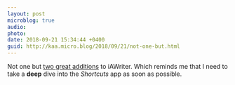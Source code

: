 ```yaml
---
layout: post
microblog: true
audio: 
photo: 
date: 2018-09-21 15:34:44 +0400
guid: http://kaa.micro.blog/2018/09/21/not-one-but.html
---
```

Not one but [two great additions](https://ia.net/writer/blog/write-to-organize) to iAWriter. Which reminds me that I need to take a **deep** dive into the _Shortcuts_ app as soon as possible.
